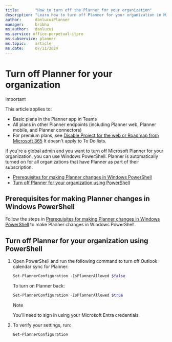 ```yaml
---
title:       "How to turn off the Planner for your organization"
description: "Learn how to turn off Planner for your organization in Microsoft apps that support Planner."
author:      danlucuiPlanner
manager:     bribha
ms.author:   danlucui
ms.service: office-perpetual-itpro
ms.subservice: planner
ms.topic:    article
ms.date:     07/11/2024
---
```


# Turn off Planner for your organization

> [!IMPORTANT]
> This article applies to:
> - Basic plans in the Planner app in Teams
> - All plans in other Planner endpoints (including Planner web, Planner mobile, and Planner connectors)
> - For premium plans, see [Disable Project for the web or Roadmap from Microsoft 365](/project-web/remove-roadmap-from-office-365.md)
> It doesn't apply to To Do lists.


If you're a global admin and you want to turn off Microsoft Planner for your organization, you can use Windows PowerShell. Planner is automatically turned on for all organizations that  have Planner as part of their subscription.
- [Prerequisites for making Planner changes in Windows PowerShell](#prerequisites-for-making-planner-changes-in-windows-powershell)
- [Turn off Planner for your organization using PowerShell](#turn-off-planner-for-your-organization-using-powershell)

## Prerequisites for making Planner changes in Windows PowerShell

Follow the steps in [Prerequisites for making Planner changes in Windows PowerShell](prerequisites-for-powershell.md) to make Planner changes in Windows PowerShell.

## Turn off Planner for your organization using PowerShell

1. Open PowerShell and run the following command to turn off Outlook calendar sync for Planner:

   ```powershell
   Set-PlannerConfiguration -IsPlannerAllowed $false
   ```
   
   To turn on Planner back:
   
   ```powershell
   Set-PlannerConfiguration -IsPlannerAllowed $true
   ```
   
   > [!NOTE]
   > You'll need to sign in using your Microsoft Entra credentials.

2. To verify your settings, run:

   ```PowerShell
   Get-PlannerConfiguration
   ```
